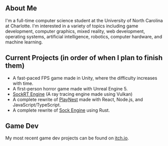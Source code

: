 ## About Me
I'm a full-time computer science student at the University of North Carolina at Charlotte. I'm interested in a variety of topics including game development, computer graphics, mixed reality, web development, operating systems, artificial intelligence, robotics, computer hardware, and machine learning.

## Current Projects (in order of when I plan to finish them)
* A fast-paced FPS game made in Unity, where the difficulty increases with time.
* A first-person horror game made with Unreal Engine 5.
* [SockRT Engine](https://github.com/odesai840/SockRT-Engine) (A ray tracing engine made using Vulkan)
* A complete rewrite of [PlayNest](https://github.com/odesai840/PlayNest) made with React, Node.js, and JavaScript/TypeScript.
* A complete rewrite of [Sock Engine](https://github.com/odesai840/Sock-Engine-Old) using Rust.

## Game Dev
My most recent game dev projects can be found on [itch.io](https://sock8416.itch.io/).

